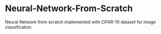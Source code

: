 # Neural-Network-From-Scratch
Neural Network from scratch implemented with CIFAR-10 dataset for image classification
